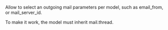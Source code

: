 Allow to select an outgoing mail parameters per model, such as
email_from, or mail_server_id.

To make it work, the model must inherit mail.thread.
